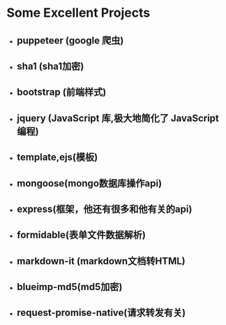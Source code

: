 # Some Excellent Projects
+ ## puppeteer (google 爬虫)
+ ## sha1 (sha1加密)
+ ## bootstrap (前端样式)
+ ## jquery (JavaScript 库,极大地简化了 JavaScript 编程)
+ ## template,ejs(模板)
+ ## mongoose(mongo数据库操作api)
+ ## express(框架，他还有很多和他有关的api)
+ ## formidable(表单文件数据解析)
+ ## markdown-it (markdown文档转HTML)
+ ## blueimp-md5(md5加密)
+ ## request-promise-native(请求转发有关) 
